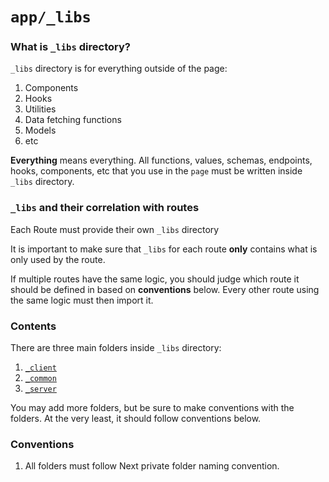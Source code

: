 # `app/_libs`

### What is `_libs` directory?

`_libs` directory is for everything outside of the page:

1. Components
2. Hooks
3. Utilities
4. Data fetching functions
5. Models
6. etc

<strong>Everything</strong> means everything. All functions, values, schemas, endpoints, hooks, components, etc that you use in the `page` must be written inside `_libs` directory.

### `_libs` and their correlation with routes

Each Route must provide their own `_libs` directory

It is important to make sure that `_libs` for each route <strong>only</strong> contains what is only used by the route.

If multiple routes have the same logic, you should judge which route it should be defined in based on <strong>conventions</strong> below. Every other route using the same logic must then import it.

### Contents

There are three main folders inside `_libs` directory:

1. [`_client`](./_client/README.md)
2. [`_common`](./_common/README.md)
3. [`_server`](./_server/README.md)

You may add more folders, but be sure to make conventions with the folders. At the very least, it should follow conventions below.

### Conventions

1. All folders must follow Next private folder naming convention.
